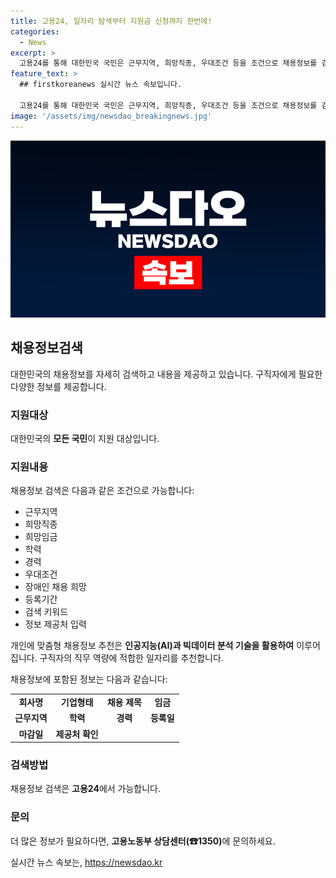 ```yaml
---
title: 고용24, 일자리 탐색부터 지원금 신청까지 한번에!
categories:
  - News
excerpt: >
  고용24를 통해 대한민국 국민은 근무지역, 희망직종, 우대조건 등을 조건으로 채용정보를 검색할 수 있으며, 개인 맞춤형 추천도 가능하다. 인공지능과 빅데이터 기술을 활용하여 직무 역량에 맞는 일자리를 추천한다. 채용정보는 회사명, 채용 제목, 임금 등을 포함하고 있으며, 고용노동부 상담센터(☎1350)로 문의 가능하다.
feature_text: >
  ## firstkoreanews 실시간 뉴스 속보입니다.

  고용24를 통해 대한민국 국민은 근무지역, 희망직종, 우대조건 등을 조건으로 채용정보를 검색할 수 있으며, 개인 맞춤형 추천도 가능하다. 인공지능과 빅데이터 기술을 활용하여 직무 역량에 맞는 일자리를 추천한다. 채용정보는 회사명, 채용 제목, 임금 등을 포함하고 있으며, 고용노동부 상담센터(☎1350)로 문의 가능하다.
image: '/assets/img/newsdao_breakingnews.jpg'
---
```


<p><img src="/assets/img/newsdao_breakingnews.jpg" alt="firstkoreanews 속보" /></p>

<h2 data-ke-size="size26">채용정보검색</h2>

<p data-ke-size="size16">대한민국의 채용정보를 자세히 검색하고 내용을 제공하고 있습니다. 구직자에게 필요한 다양한 정보를 제공합니다.</p>

<h3>지원대상</h3>

<p data-ke-size="size16">대한민국의 <b>모든 국민</b>이 지원 대상입니다. </p>

<h3>지원내용</h3>

<p data-ke-size="size16">채용정보 검색은 다음과 같은 조건으로 가능합니다:
  <ul>
    <li>근무지역</li>
    <li>희망직종</li>
    <li>희망임금</li>
    <li>학력</li>
    <li>경력</li>
    <li>우대조건</li>
    <li>장애인 채용 희망</li>
    <li>등록기간</li>
    <li>검색 키워드</li>
    <li>정보 제공처 입력</li>
  </ul>
</p>

<p data-ke-size="size16">개인에 맞춤형 채용정보 추천은 <b>인공지능(AI)과 빅데이터 분석 기술을 활용하여</b> 이루어집니다. 구직자의 직무 역량에 적합한 일자리를 추천합니다. </p>

<p data-ke-size="size16">채용정보에 포함된 정보는 다음과 같습니다:
  <table>
    <tr>
      <td style="text-align: center; height: 17px;"><b>회사명</b></td>
      <td style="text-align: center; height: 17px;"><b>기업형태</b></td>
      <td style="text-align: center; height: 17px;"><b>채용 제목</b></td>
      <td style="text-align: center; height: 17px;"><b>임금</b></td>
    </tr>
    <tr>
      <td style="text-align: center; height: 17px;"><b>근무지역</b></td>
      <td style="text-align: center; height: 17px;"><b>학력</b></td>
      <td style="text-align: center; height: 17px;"><b>경력</b></td>
      <td style="text-align: center; height: 17px;"><b>등록일</b></td>
    </tr>
    <tr>
      <td style="text-align: center; height: 17px;"><b>마감일</b></td>
      <td style="text-align: center; height: 17px;"><b>제공처 확인</b></td>
    </tr>
  </table>
</p>

<h3>검색방법</h3>

<p data-ke-size="size16">채용정보 검색은 <b>고용24</b>에서 가능합니다.</p>

<h3>문의</h3>

<p data-ke-size="size16">더 많은 정보가 필요하다면, <b>고용노동부 상담센터(☎1350)</b>에 문의하세요.</p>
실시간 뉴스 속보는, <a href="https://newsdao.kr" rel="dofollow">https://newsdao.kr</a>


